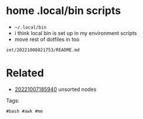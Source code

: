 # home .local/bin scripts

- `~/.local/bin`
- i think local bin is set up in my environment scripts
- move rest of dotfiles in too

` zet/20221008021753/README.md `

# Related

- [20221007185940](/zet/20221007185940/README.md) unsorted nodes

Tags:

    #bash #awk #me
